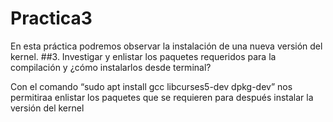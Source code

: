 # Practica3
En esta práctica podremos observar la instalación de una nueva versión del kernel.
##3. Investigar y enlistar los paquetes requeridos para la compilación y ¿cómo instalarlos
desde terminal?

Con el comando “sudo apt install gcc libcurses5-dev dpkg-dev” nos permitiraa enlistar los paquetes que se requieren para después instalar la versión del kernel
